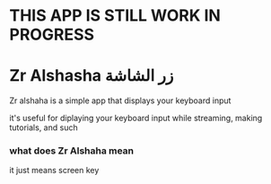 # THIS APP IS STILL WORK IN PROGRESS
# Zr Alshasha زر الشاشة
Zr alshaha is a simple app that displays your keyboard input 

it's useful for diplaying your keyboard input while streaming, making tutorials, and such

### what does Zr Alshaha mean
it just means screen key
